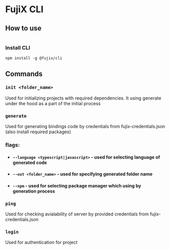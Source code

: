 # FujiX CLI
## How to use
#
### Install CLI
```
npm install -g @fujix/cli
```

## Commands

### `init <folder_name>`

Used for initializing projects with required dependencies. It using generate under the hood as a part of the initial process

### `generate`

Used for generating bindings code by credentials from fujix-credentials.json (also install required packages)

### flags:
  - #### `--language <typescript|javascript>` - used for selecting language of generated code
  - #### `--out <folder_name>` - used for specifying generated folder name
  - #### `--npm` - used for selecting package manager which using by generation process


### `ping`

Used for checking avialability of server by provided credentials from fujix-credentials.json

### `login`

Used for authentication for project



